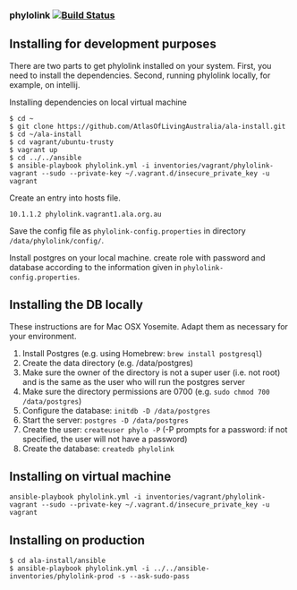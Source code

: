 ### phylolink   [![Build Status](https://travis-ci.org/AtlasOfLivingAustralia/phylolink.svg?branch=master)](https://travis-ci.org/AtlasOfLivingAustralia/phylolink)

## Installing for development purposes

There are two parts to get phylolink installed on your system. 
First, you need to install the dependencies. Second, running phylolink locally, for example, on intellij.

Installing dependencies on local virtual machine

```
$ cd ~
$ git clone https://github.com/AtlasOfLivingAustralia/ala-install.git
$ cd ~/ala-install
$ cd vagrant/ubuntu-trusty
$ vagrant up
$ cd ../../ansible
$ ansible-playbook phylolink.yml -i inventories/vagrant/phylolink-vagrant --sudo --private-key ~/.vagrant.d/insecure_private_key -u vagrant
```
Create an entry into hosts file.
```
10.1.1.2 phylolink.vagrant1.ala.org.au
```
Save the config file as ```phylolink-config.properties``` in directory ```/data/phylolink/config/```.

Install postgres on your local machine. create role with password and database according to the information given in ```phylolink-config.properties```.


## Installing the DB locally

These instructions are for Mac OSX Yosemite. Adapt them as necessary for your environment.

1. Install Postgres (e.g. using Homebrew: ```brew install postgresql```)
1. Create the data directory (e.g. /data/postgres)
1. Make sure the owner of the directory is not a super user (i.e. not root) and is the same as the user who will run the postgres server
1. Make sure the directory permissions are 0700 (e.g. ```sudo chmod 700 /data/postgres```)
1. Configure the database: ```initdb -D /data/postgres```
1. Start the server: ```postgres -D /data/postgres```
1. Create the user: ```createuser phylo -P``` (-P prompts for a password: if not specified, the user will not have a password)
1. Create the database: ```createdb phylolink```

## Installing on virtual machine
```
ansible-playbook phylolink.yml -i inventories/vagrant/phylolink-vagrant --sudo --private-key ~/.vagrant.d/insecure_private_key -u vagrant
```

## Installing on production
```
$ cd ala-install/ansible
$ ansible-playbook phylolink.yml -i ../../ansible-inventories/phylolink-prod -s --ask-sudo-pass
```
